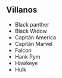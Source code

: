 ## Villanos

* Black panther
* Black Widow
* Capitán America
* Capitán Marvel
* Falcon
* Hank Pym
* Hawkeye
* Hulk